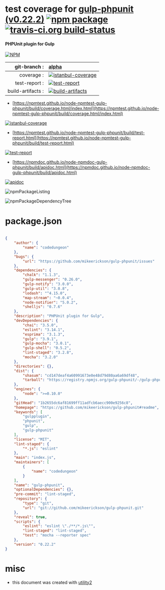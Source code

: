 # test coverage for  [gulp-phpunit (v0.22.2)](https://github.com/mikeerickson/gulp-phpunit#readme)  [![npm package](https://img.shields.io/npm/v/npmtest-gulp-phpunit.svg?style=flat-square)](https://www.npmjs.org/package/npmtest-gulp-phpunit) [![travis-ci.org build-status](https://api.travis-ci.org/npmtest/node-npmtest-gulp-phpunit.svg)](https://travis-ci.org/npmtest/node-npmtest-gulp-phpunit)
#### PHPUnit plugin for Gulp

[![NPM](https://nodei.co/npm/gulp-phpunit.png?downloads=true&downloadRank=true&stars=true)](https://www.npmjs.com/package/gulp-phpunit)

| git-branch : | [alpha](https://github.com/npmtest/node-npmtest-gulp-phpunit/tree/alpha)|
|--:|:--|
| coverage : | [![istanbul-coverage](https://npmtest.github.io/node-npmtest-gulp-phpunit/build/coverage.badge.svg)](https://npmtest.github.io/node-npmtest-gulp-phpunit/build/coverage.html/index.html)|
| test-report : | [![test-report](https://npmtest.github.io/node-npmtest-gulp-phpunit/build/test-report.badge.svg)](https://npmtest.github.io/node-npmtest-gulp-phpunit/build/test-report.html)|
| build-artifacts : | [![build-artifacts](https://npmtest.github.io/node-npmtest-gulp-phpunit/glyphicons_144_folder_open.png)](https://github.com/npmtest/node-npmtest-gulp-phpunit/tree/gh-pages/build)|

- [https://npmtest.github.io/node-npmtest-gulp-phpunit/build/coverage.html/index.html](https://npmtest.github.io/node-npmtest-gulp-phpunit/build/coverage.html/index.html)

[![istanbul-coverage](https://npmtest.github.io/node-npmtest-gulp-phpunit/build/screenCapture.buildCi.browser.%252Ftmp%252Fbuild%252Fcoverage.lib.html.png)](https://npmtest.github.io/node-npmtest-gulp-phpunit/build/coverage.html/index.html)

- [https://npmtest.github.io/node-npmtest-gulp-phpunit/build/test-report.html](https://npmtest.github.io/node-npmtest-gulp-phpunit/build/test-report.html)

[![test-report](https://npmtest.github.io/node-npmtest-gulp-phpunit/build/screenCapture.buildCi.browser.%252Ftmp%252Fbuild%252Ftest-report.html.png)](https://npmtest.github.io/node-npmtest-gulp-phpunit/build/test-report.html)

- [https://npmdoc.github.io/node-npmdoc-gulp-phpunit/build/apidoc.html](https://npmdoc.github.io/node-npmdoc-gulp-phpunit/build/apidoc.html)

[![apidoc](https://npmdoc.github.io/node-npmdoc-gulp-phpunit/build/screenCapture.buildCi.browser.%252Ftmp%252Fbuild%252Fapidoc.html.png)](https://npmdoc.github.io/node-npmdoc-gulp-phpunit/build/apidoc.html)

![npmPackageListing](https://npmtest.github.io/node-npmtest-gulp-phpunit/build/screenCapture.npmPackageListing.svg)

![npmPackageDependencyTree](https://npmtest.github.io/node-npmtest-gulp-phpunit/build/screenCapture.npmPackageDependencyTree.svg)



# package.json

```json

{
    "author": {
        "name": "codedungeon"
    },
    "bugs": {
        "url": "https://github.com/mikeerickson/gulp-phpunit/issues"
    },
    "dependencies": {
        "chalk": "1.1.3",
        "gulp-messenger": "0.26.0",
        "gulp-notify": "3.0.0",
        "gulp-util": "3.0.8",
        "lodash": "^4.15.0",
        "map-stream": "~0.0.4",
        "node-notifier": "5.0.2",
        "shelljs": "0.7.6"
    },
    "description": "PHPUnit plugin for Gulp",
    "devDependencies": {
        "chai": "3.5.0",
        "eslint": "3.14.1",
        "esprima": "3.1.3",
        "gulp": "3.9.1",
        "gulp-mocha": "3.0.1",
        "gulp-shell": "0.5.2",
        "lint-staged": "3.2.8",
        "mocha": "3.2.0"
    },
    "directories": {},
    "dist": {
        "shasum": "cd147deaf4a60991673e0e48d79d80aa6a69df48",
        "tarball": "https://registry.npmjs.org/gulp-phpunit/-/gulp-phpunit-0.22.2.tgz"
    },
    "engines": {
        "node": ">=0.10.0"
    },
    "gitHead": "1b2655dc6af81699ff11adfcb6aecc900e9256c8",
    "homepage": "https://github.com/mikeerickson/gulp-phpunit#readme",
    "keywords": [
        "gulpplugin",
        "phpunit",
        "gulp",
        "gulp-phpunit"
    ],
    "license": "MIT",
    "lint-staged": {
        "*.js": "eslint"
    },
    "main": "index.js",
    "maintainers": [
        {
            "name": "codedungeon"
        }
    ],
    "name": "gulp-phpunit",
    "optionalDependencies": {},
    "pre-commit": "lint-staged",
    "repository": {
        "type": "git",
        "url": "git://github.com/mikeerickson/gulp-phpunit.git"
    },
    "reveal": true,
    "scripts": {
        "eslint": "eslint \"./**/*.js\"",
        "lint-staged": "lint-staged",
        "test": "mocha --reporter spec"
    },
    "version": "0.22.2"
}
```



# misc
- this document was created with [utility2](https://github.com/kaizhu256/node-utility2)
